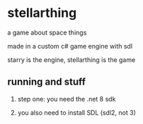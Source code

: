 # stellarthing

a game about space things

made in a custom c# game engine with sdl

starry is the engine, stellarthing is the game

## running and stuff

1. step one: you need the .net 8 sdk

2. you also need to install SDL (sdl2, not 3)